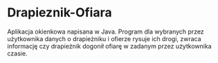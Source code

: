 # Drapieznik-Ofiara
Aplikacja okienkowa napisana w Java. Program dla wybranych przez użytkownika danych o drapieżniku i ofierze rysuje ich drogi, zwraca informację czy drapieżnik dogonił ofiarę w zadanym przez użytkownika czasie.
